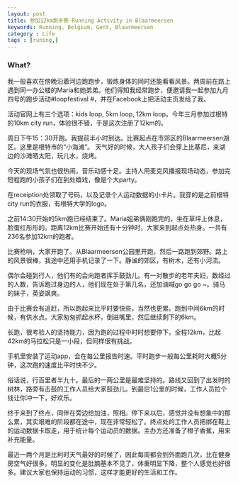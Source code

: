 ```yaml
---
layout: post
title: 参加12km跑步赛-Running Activity in Blaarmeersen 
keywords: Running, Belgium, Gent, Blaarmeersen
category : Life
tags : [runing,]
---
```


### What? ###

我一般喜欢在傍晚沿着河边跑跑步，锻炼身体的同时还能看看风景。两周前在路上遇到同一办公楼的Maria和她弟弟。他们得知我经常跑步，便邀请我一起参加九月四号的跑步活动#loopfestival #，并在Facebook上把活动主页发给了我。

活动官网上有三个选项：kids loop, 5km loop, 12km loop。今年三月参加过根特的10km city run，体验很不错，于是这次注册了12km的。

周日下午15：30开跑。我提前半小时到达。比赛起点在市郊区的Blaarmeersen湖区。这里是根特市的“小海滩”。 天气好的时候，大人孩子们会穿上比基尼，来湖边的沙滩晒太阳，玩儿水，烧烤。

今天的现场气氛也很热闹，音乐动感十足。主持人用麦克风播报现场动态，参加完短程跑的小孩子们在到处嬉戏，像是个大party。

在receiption处领取了号码，以及记录个人运动数据的小卡片。我穿的是之前根特city run的衣服，有根特大学的logo。

之前14:30开始的5km跑已经结束了。Maria姐弟俩刚跑完的，坐在草坪上休息，脸蛋红彤彤的。距离12km比赛开始还有十分钟时，大家来到起点处热身。一共有236名参加12km的跑者。

比赛枪响，大家开跑了。从Blaarmeersen公园里开跑，然后一路跑到郊野。路上的风景很棒，我途中还用手机记录了一下。静谧的郊区，有树木，还有小河流。

偶尔会碰到行人，他们有的会向跑者挥手鼓劲儿。有一对散步的老年夫妇，数经过的人数，告诉跑过身边的人，他们现在处于第几名，还加油喊go go go ~。骑马的妹子，英姿飒爽。

由于比赛会有追赶，所以跑起来比平时要快些，当然也更累。跑到中间6km的时候，有供水点。大家匆匆抓起水杯，倒进嘴里，然后继续剩下的6km。

长跑，很考验人的坚持能力，因为跑的过程中时时想要停下。全程12km，比起42km的马拉松只是一小段，但同样很有挑战。

手机里安装了运动app，会在每公里报告时速。平时跑步一般每公里耗时大概5分钟，这次跑的速度比平时快不少。

俗话说，行百里者半九十。最后的一两公里是最难坚持的。路线又回到了出发时的树林，路旁有击鼓的工作人员给大家鼓劲儿。到最后1公里的时候，工作人员拉个线让你冲一下，好欢乐。

终于来到了终点，同伴在旁边给加油，照相。停下来以后，感觉并没有想象中的那么累，其实艰难的阶段都在途中，现在非常轻松了。终点处的工作人员把绑在鞋上的运动数据卡取走，用于统计每个运动员的数据。主办方还准备了橙子香蕉，用来补充能量。

最近一两个月是比利时天气最好的时候了，因此每周都会到外面跑几次，比在健身房空气好很多。明显的变化是肚腩基本不见了，体重明显下降，整个人感觉也好很多。建议大家也保持运动的习惯，这样才能更好的生活和工作。

